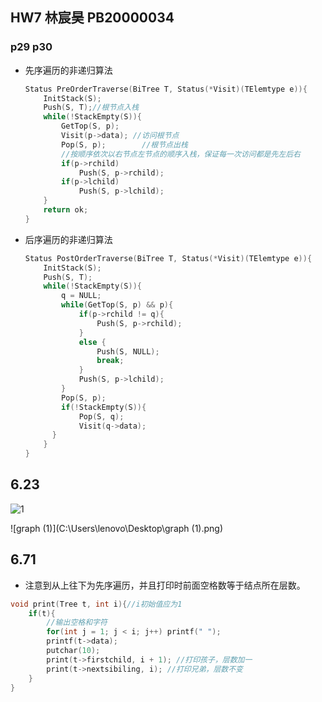 ## HW7 林宸昊 PB20000034

### p29 p30

- 先序遍历的非递归算法

  ``` c
  Status PreOrderTraverse(BiTree T, Status(*Visit)(TElemtype e)){
      InitStack(S);
      Push(S, T);//根节点入栈
      while(!StackEmpty(S)){
          GetTop(S, p);
          Visit(p->data); //访问根节点
          Pop(S, p);		//根节点出栈
          //按顺序依次以右节点左节点的顺序入栈，保证每一次访问都是先左后右
          if(p->rchild)
              Push(S, p->rchild);
          if(p->lchild)
              Push(S, p->lchild);
      }
      return ok;
  }
  ```


- 后序遍历的非递归算法

  ```c
  Status PostOrderTraverse(BiTree T, Status(*Visit)(TElemtype e)){
      InitStack(S);
      Push(S, T);
      while(!StackEmpty(S)){
          q = NULL;
          while(GetTop(S, p) && p){
              if(p->rchild != q){
                  Push(S, p->rchild);
              }
              else {
                  Push(S, NULL);
                  break;
              }
              Push(S, p->lchild);
          }
          Pop(S, p);
          if(!StackEmpty(S)){
              Pop(S, q);
              Visit(q->data);
  		}
      }
  }
  ```


## 6.23

![1](C:\Users\lenovo\Desktop\1.png)

![graph (1)](C:\Users\lenovo\Desktop\graph (1).png)

## 6.71

- 注意到从上往下为先序遍历，并且打印时前面空格数等于结点所在层数。

```c
void print(Tree t, int i){//i初始值应为1
    if(t){
        //输出空格和字符
        for(int j = 1; j < i; j++) printf(" ");
        printf(t->data);
        putchar(10);
        print(t->firstchild, i + 1); //打印孩子，层数加一
        print(t->nextsibiling, i); //打印兄弟，层数不变
    }
}
```

